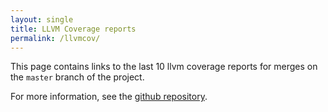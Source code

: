 ```yaml
---
layout: single
title: LLVM Coverage reports
permalink: /llvmcov/
---
```


This page contains links to the last 10 llvm coverage reports for merges on the
`master` branch of the project.

<!-- LLVM_COV_MARKER -->

For more information, see the
[github repository](https://github.com/matthiasbeyer/actions-to-website).


